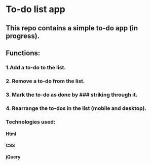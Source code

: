 # To-do list app
## This repo contains a simple to-do app (in progress).
## Functions:
### 1.Add a to-do to the list.
### 2. Remove a to-do from the list.
### 3. Mark the to-do as done by  ### striking through it.
### 4. Rearrange the to-dos in the list (mobile and desktop).
### Technologies used:
#### Html
#### CSS
#### jQuery


